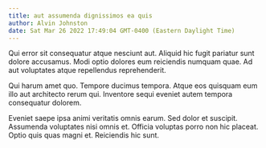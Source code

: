 ```yaml
---
title: aut assumenda dignissimos ea quis
author: Alvin Johnston
date: Sat Mar 26 2022 17:49:04 GMT-0400 (Eastern Daylight Time)
---
```

Qui error sit consequatur atque nesciunt aut. Aliquid hic fugit pariatur sunt dolore accusamus. Modi optio dolores eum reiciendis numquam quae. Ad aut voluptates atque repellendus reprehenderit.

 Qui harum amet quo. Tempore ducimus tempora. Atque eos quisquam eum illo aut architecto rerum qui. Inventore sequi eveniet autem tempora consequatur dolorem.

 Eveniet saepe ipsa animi veritatis omnis earum. Sed dolor et suscipit. Assumenda voluptates nisi omnis et. Officia voluptas porro non hic placeat. Optio quis quas magni et. Reiciendis hic sunt.
